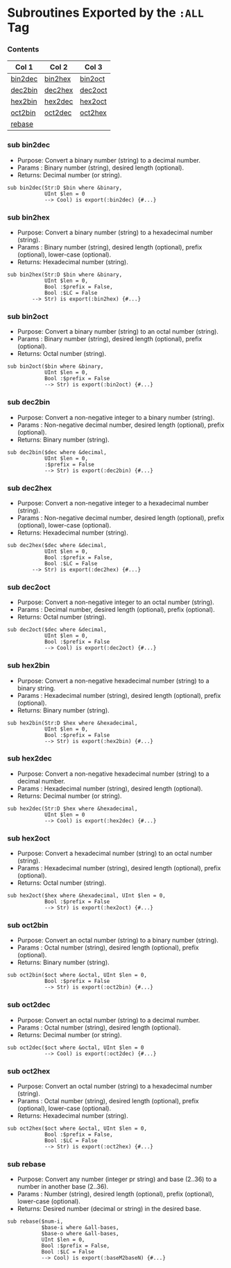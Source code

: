 # Subroutines Exported by the `:ALL` Tag

### Contents

| Col 1 | Col 2 | Col 3 |
| --- | --- | --- |
| [bin2dec](#bin2dec) | [bin2hex](#bin2hex) | [bin2oct](#bin2oct) |
| [dec2bin](#dec2bin) | [dec2hex](#dec2hex) | [dec2oct](#dec2oct) |
| [hex2bin](#hex2bin) | [hex2dec](#hex2dec) | [hex2oct](#hex2oct) |
| [oct2bin](#oct2bin) | [oct2dec](#oct2dec) | [oct2hex](#oct2hex) |
| [rebase](#rebase) |  |  |


### sub bin2dec
- Purpose: Convert a binary number (string) to a decimal number.
- Params : Binary number (string), desired length (optional).
- Returns: Decimal number (or string).
```perl6
sub bin2dec(Str:D $bin where &binary,
            UInt $len = 0
            --> Cool) is export(:bin2dec) {#...}
```
### sub bin2hex
- Purpose: Convert a binary number (string) to a hexadecimal number (string).
- Params : Binary number (string), desired length (optional), prefix (optional), lower-case (optional).
- Returns: Hexadecimal number (string).
```perl6
sub bin2hex(Str:D $bin where &binary,
            UInt $len = 0,
            Bool :$prefix = False,
            Bool :$LC = False
	    --> Str) is export(:bin2hex) {#...}
```
### sub bin2oct
- Purpose: Convert a binary number (string) to an octal number (string).
- Params : Binary number (string), desired length (optional), prefix (optional).
- Returns: Octal number (string).
```perl6
sub bin2oct($bin where &binary,
            UInt $len = 0,
            Bool :$prefix = False
            --> Str) is export(:bin2oct) {#...}
```
### sub dec2bin
- Purpose: Convert a non-negative integer to a binary number (string).
- Params : Non-negative decimal number, desired length (optional), prefix (optional).
- Returns: Binary number (string).
```perl6
sub dec2bin($dec where &decimal,
            UInt $len = 0,
            :$prefix = False
            --> Str) is export(:dec2bin) {#...}
```
### sub dec2hex
- Purpose: Convert a non-negative integer to a hexadecimal number (string).
- Params : Non-negative decimal number, desired length (optional), prefix (optional), lower-case (optional).
- Returns: Hexadecimal number (string).
```perl6
sub dec2hex($dec where &decimal,
            UInt $len = 0,
            Bool :$prefix = False,
            Bool :$LC = False
	    --> Str) is export(:dec2hex) {#...}
```
### sub dec2oct
- Purpose: Convert a non-negative integer to an octal number (string).
- Params : Decimal number, desired length (optional), prefix (optional).
- Returns: Octal number (string).
```perl6
sub dec2oct($dec where &decimal,
            UInt $len = 0,
            Bool :$prefix = False
            --> Cool) is export(:dec2oct) {#...}
```
### sub hex2bin
- Purpose: Convert a non-negative hexadecimal number (string) to a binary string.
- Params : Hexadecimal number (string), desired length (optional), prefix (optional).
- Returns: Binary number (string).
```perl6
sub hex2bin(Str:D $hex where &hexadecimal,
            UInt $len = 0,
            Bool :$prefix = False
            --> Str) is export(:hex2bin) {#...}
```
### sub hex2dec
- Purpose: Convert a non-negative hexadecimal number (string) to a decimal number.
- Params : Hexadecimal number (string), desired length (optional).
- Returns: Decimal number (or string).
```perl6
sub hex2dec(Str:D $hex where &hexadecimal,
            UInt $len = 0
            --> Cool) is export(:hex2dec) {#...}
```
### sub hex2oct
- Purpose: Convert a hexadecimal number (string) to an octal number (string).
- Params : Hexadecimal number (string), desired length (optional), prefix (optional).
- Returns: Octal number (string).
```perl6
sub hex2oct($hex where &hexadecimal, UInt $len = 0,
            Bool :$prefix = False
            --> Str) is export(:hex2oct) {#...}
```
### sub oct2bin
- Purpose: Convert an octal number (string) to a binary number (string).
- Params : Octal number (string), desired length (optional), prefix (optional).
- Returns: Binary number (string).
```perl6
sub oct2bin($oct where &octal, UInt $len = 0,
            Bool :$prefix = False
            --> Str) is export(:oct2bin) {#...}
```
### sub oct2dec
- Purpose: Convert an octal number (string) to a decimal number.
- Params : Octal number (string), desired length (optional).
- Returns: Decimal number (or string).
```perl6
sub oct2dec($oct where &octal, UInt $len = 0
            --> Cool) is export(:oct2dec) {#...}
```
### sub oct2hex
- Purpose: Convert an octal number (string) to a hexadecimal number (string).
- Params : Octal number (string), desired length (optional), prefix (optional), lower-case (optional).
- Returns: Hexadecimal number (string).
```perl6
sub oct2hex($oct where &octal, UInt $len = 0,
            Bool :$prefix = False,
            Bool :$LC = False
            --> Str) is export(:oct2hex) {#...}
```
### sub rebase
- Purpose: Convert any number (integer pr string) and base (2..36) to a number in another base (2..36).
- Params : Number (string), desired length (optional), prefix (optional), lower-case (optional).
- Returns: Desired number (decimal or string) in the desired base.
```perl6
sub rebase($num-i,
           $base-i where &all-bases,
           $base-o where &all-bases,
           UInt $len = 0,
           Bool :$prefix = False,
           Bool :$LC = False
           --> Cool) is export(:baseM2baseN) {#...}
```
